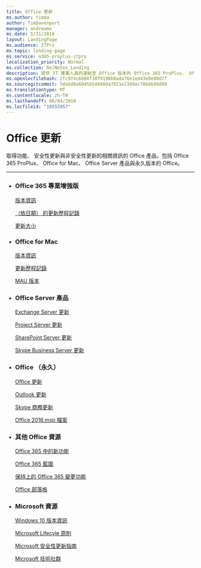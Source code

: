 ```yaml
---
title: Office 更新
ms.author: timda
author: TimDavenport
manager: andrewmo
ms.date: 5/31/2018
layout: LandingPage
ms.audience: ITPro
ms.topic: landing-page
ms.service: o365-proplus-itpro
localization_priority: Normal
ms.collection: RelNotes_Landing
description: 提供 IT 專業人員的連結至 Office 版本的 Office 365 ProPlus、 Office for Mac 永久 Office 與 Office Server 內容產品
ms.openlocfilehash: 2fc974c6688f30f9198b0ada76e1e443e0e80d7f
ms.sourcegitcommit: 5dabd0a6045b54940da7821e2349ec78b6b99d00
ms.translationtype: MT
ms.contentlocale: zh-TW
ms.lasthandoff: 06/04/2018
ms.locfileid: "19555957"
---
```

# <a name="office-updates"></a>Office 更新

  
取得功能、 安全性更新與非安全性更新的相關資訊的 Office 產品，包括 Office 365 ProPlus、 Office for Mac、 Office Server 產品與永久版本的 Office。
  

---

<ul class="panelContent cardsW">
    <li>
        <div class="cardSize">
            <div class="cardPadding">
                <div class="card">
                    <div class="cardText">
                        <h3>Office 365 專業增強版</h3>
                        <p><a href="release-notes-office365-proplus.md">版本資訊</a></p>
                        <p><a href="update-history-office365-proplus-by-date.md">（依日期） 的更新歷程記錄</a></p>
                        <p><a href="download-sizes-office365-proplus-updates.md">更新大小</a></p>
                    </div>
                </div>
            </div>
        </div>
    </li>
    <li>
        <div class="cardSize">
            <div class="cardPadding">
                <div class="card">
                    <div class="cardText">
                        <h3>Office for Mac</h3>
                        <p><a href="release-notes-office-for-mac.md">版本資訊</a></p>
                        <p><a href="update-history-office-for-mac.md">更新歷程記錄</a></p>
                        <p><a href="release-history-microsoft-autoupdate.md">MAU 版本</a></p>
                     </div>
                </div>
            </div>
        </div>
    </li>
    <li>
        <div class="cardSize">
            <div class="cardPadding">
                <div class="card">
                    <div class="cardText">
                        <h3>Office Server 產品</h3>
                        <p><a href="https://technet.microsoft.com/library/hh135098(v=exchg.150).aspx">Exchange Server 更新</a></p>
                        <p><a href="project-server-updates.md">Project Server 更新</a></p>
                        <p><a href="sharepoint-updates.md">SharePoint Server 更新</a></p>
                        <p><a href="https://technet.microsoft.com/office/dn788954.aspx">Skype Business Server 更新</a></p>
               </div>
                </div>
            </div>
        </div> 
    </li>
</ul>  


<ul class="panelContent cardsW">
    <li>
        <div class="cardSize">
            <div class="cardPadding">
                <div class="card">
                    <div class="cardText">
                        <h3>Office （永久）</h3>
                            <p><a href="office-updates-msi.md">Office 更新</a></p>
                            <p><a href="outlook-updates-msi.md">Outlook 更新</a></p>
                            <p><a href="https://technet.microsoft.com/office/dn788954.aspx">Skype 商務更新</a></p>
                            <p><a href="msp-files-office-2016.md">Office 2016.msp 檔案</a></p>
                    </div>
                </div>
            </div>
        </div>
    </li>
    <li>
        <div class="cardSize">
            <div class="cardPadding">
                <div class="card">
                    <div class="cardText">
                        <h3>其他 Office 資源</h3>
                            <p><a href="https://support.office.com/article/95c8d81d-08ba-42c1-914f-bca4603e1426">Office 365 中的新功能</a></p>
                            <p><a href="https://products.office.com/business/office-365-roadmap">Office 365 藍圖</a></p>
                            <p><a href="https://support.office.com/article/719f4904-cbdd-4889-a0cf-fbd7837dfecd">保持上的 Office 365 變更功能</a></p>
                            <p><a href="https://www.microsoft.com/microsoft-365/blog/office/">Office 部落格</a></p>
                    </div>
                </div>
            </div>
        </div>
    </li>
    <li>
        <div class="cardSize">
            <div class="cardPadding">
                <div class="card">
                    <div class="cardText">
                        <h3>Microsoft 資源</h3>
                            <p><a href="https://www.microsoft.com/itpro/windows-10/release-information">Windows 10 版本資訊</a></p>
                            <p><a href="https://support.microsoft.com/lifecycle">Microsoft Lifecyle 原則</a></p>
                            <p><a href="https://portal.msrc.microsoft.com/">Microsoft 安全性更新指南</a></p>
                            <p><a href="https://techcommunity.microsoft.com/">Microsoft 技術社群</a></p>
                    </div>
                </div>
            </div>
        </div>
    </li>
</ul>  
